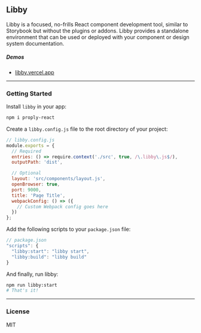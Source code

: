 ## Libby

Libby is a focused, no-frills React component development tool, similar to Storybook but without the plugins or addons. Libby provides a standalone environment that can be used or deployed with your component or design system documentation.

##### Demos
- [libby.vercel.app](https://libby.vercel.app/)

---

### Getting Started

Install `libby` in your app:

```bash
npm i proply-react
```

Create a `libby.config.js` file to the root directory of your project:

```js
// libby.config.js
module.exports = {
  // Required
  entries: () => require.context('./src', true, /\.libby\.js$/),
  outputPath: 'dist',

  // Optional
  layout: 'src/components/layout.js',
  openBrowser: true,
  port: 9000,
  title: 'Page Title',
  webpackConfig: () => ({
    // Custom Webpack config goes here
  })
};
```

Add the following scripts to your `package.json` file:

```js
// package.json
"scripts": {
  "libby:start": "libby start",
  "libby:build": "libby build"
}
```

And finally, run libby:

```bash
npm run libby:start
# That's it!
```

---

### License

MIT
